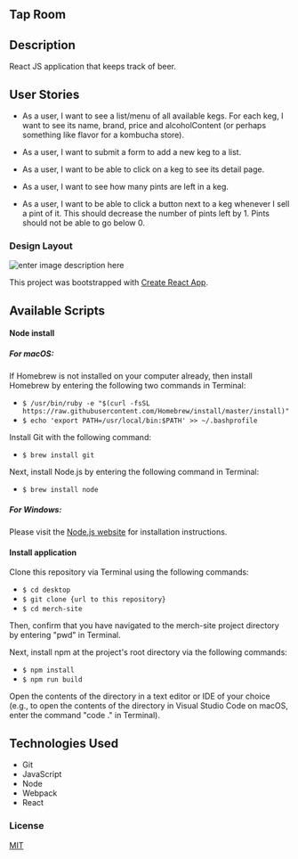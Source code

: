   

## Tap Room

  

## Description

  

React JS application that keeps track of beer.

  

## User Stories

  

* As a user, I want to see a list/menu of all available kegs. For each keg, I want to see its name, brand, price and alcoholContent (or perhaps something like flavor for a kombucha store).

  

* As a user, I want to submit a form to add a new keg to a list.

  

* As a user, I want to be able to click on a keg to see its detail page.

  

* As a user, I want to see how many pints are left in a keg.

  

* As a user, I want to be able to click a button next to a keg whenever I sell a pint of it. This should decrease the number of pints left by 1. Pints should not be able to go below 0.

  

  

### Design Layout

![enter image description here](https://lh3.googleusercontent.com/KDvaWQ7l0_gf7LJTNLaQAqpzX_oZ4fAQjCVPrG8EjbGErh25DRuDzCrrpQG6cnF-vTVVIW0NVmU=s2000 "Diagram")
  
  
  
  
  
  

  

This project was bootstrapped with [Create React App](https://github.com/facebook/create-react-app).

  

  

  

## Available Scripts

  

  
#### Node install

##### For macOS:

If Homebrew is not installed on your computer already, then install Homebrew by entering the following two commands in Terminal:

-   `$ /usr/bin/ruby -e "$(curl -fsSL https://raw.githubusercontent.com/Homebrew/install/master/install)"`
-   `$ echo 'export PATH=/usr/local/bin:$PATH' >> ~/.bashprofile`

Install Git with the following command:

-   `$ brew install git`

Next, install Node.js by entering the following command in Terminal:

-   `$ brew install node`

##### For Windows:

Please visit the  [Node.js website](https://nodejs.org/en/download/)  for installation instructions.

#### Install application

Clone this repository via Terminal using the following commands:

-   `$ cd desktop`
-   `$ git clone {url to this repository}`
-   `$ cd merch-site`

Then, confirm that you have navigated to the merch-site project directory by entering "pwd" in Terminal.

Next, install npm at the project's root directory via the following commands:

-   `$ npm install`
-   `$ npm run build`

Open the contents of the directory in a text editor or IDE of your choice (e.g., to open the contents of the directory in Visual Studio Code on macOS, enter the command "code ." in Terminal).

## Technologies Used

-   Git
-   JavaScript
-   Node
-   Webpack
-   React

### License

[MIT](https://choosealicense.com/licenses/mit/)